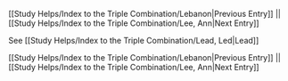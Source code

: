 [[Study Helps/Index to the Triple Combination/Lebanon|Previous Entry]]  ||  [[Study Helps/Index to the Triple Combination/Lee, Ann|Next Entry]]

 See [[Study Helps/Index to the Triple Combination/Lead, Led|Lead]]

[[Study Helps/Index to the Triple Combination/Lebanon|Previous Entry]]  ||  [[Study Helps/Index to the Triple Combination/Lee, Ann|Next Entry]]